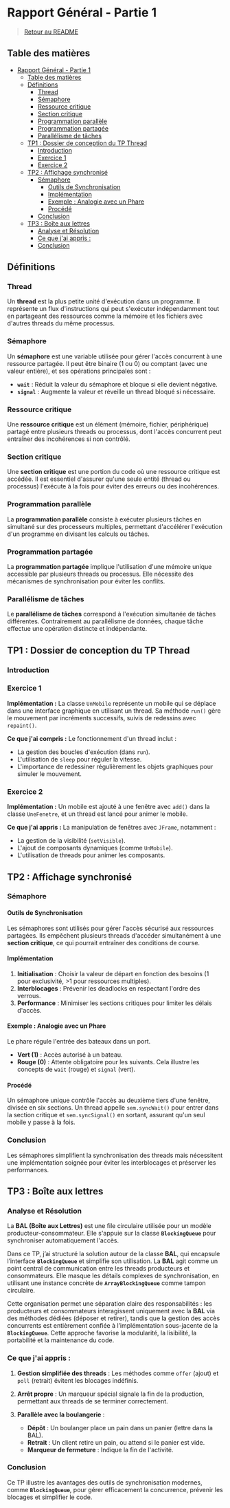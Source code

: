 # Rapport Général - Partie 1

>[Retour au README](./README.md)


## Table des matières

- [Rapport Général - Partie 1](#rapport-général---partie-1)
  - [Table des matières](#table-des-matières)
  - [Définitions](#définitions)
    - [Thread](#thread)
    - [Sémaphore](#sémaphore)
    - [Ressource critique](#ressource-critique)
    - [Section critique](#section-critique)
    - [Programmation parallèle](#programmation-parallèle)
    - [Programmation partagée](#programmation-partagée)
    - [Parallélisme de tâches](#parallélisme-de-tâches)
  - [TP1 : Dossier de conception du TP Thread](#tp1--dossier-de-conception-du-tp-thread)
    - [Introduction](#introduction)
    - [Exercice 1](#exercice-1)
    - [Exercice 2](#exercice-2)
  - [TP2 : Affichage synchronisé](#tp2--affichage-synchronisé)
    - [Sémaphore](#sémaphore-1)
      - [Outils de Synchronisation](#outils-de-synchronisation)
      - [Implémentation](#implémentation)
      - [Exemple : Analogie avec un Phare](#exemple--analogie-avec-un-phare)
      - [Procédé](#procédé)
    - [Conclusion](#conclusion)
  - [TP3 : Boîte aux lettres](#tp3--boîte-aux-lettres)
    - [Analyse et Résolution](#analyse-et-résolution)
    - [Ce que j'ai appris :](#ce-que-jai-appris-)
    - [Conclusion](#conclusion-1)

## Définitions

### Thread
Un **thread** est la plus petite unité d'exécution dans un programme. Il représente un flux d'instructions qui peut s'exécuter indépendamment tout en partageant des ressources comme la mémoire et les fichiers avec d'autres threads du même processus.

### Sémaphore
Un **sémaphore** est une variable utilisée pour gérer l'accès concurrent à une ressource partagée. Il peut être binaire (1 ou 0) ou comptant (avec une valeur entière), et ses opérations principales sont :
- **`wait`** : Réduit la valeur du sémaphore et bloque si elle devient négative.
- **`signal`** : Augmente la valeur et réveille un thread bloqué si nécessaire.

### Ressource critique
Une **ressource critique** est un élément (mémoire, fichier, périphérique) partagé entre plusieurs threads ou processus, dont l'accès concurrent peut entraîner des incohérences si non contrôlé.

### Section critique
Une **section critique** est une portion du code où une ressource critique est accédée. Il est essentiel d'assurer qu'une seule entité (thread ou processus) l'exécute à la fois pour éviter des erreurs ou des incohérences.

### Programmation parallèle
La **programmation parallèle** consiste à exécuter plusieurs tâches en simultané sur des processeurs multiples, permettant d'accélérer l'exécution d'un programme en divisant les calculs ou tâches.

### Programmation partagée
La **programmation partagée** implique l'utilisation d'une mémoire unique accessible par plusieurs threads ou processus. Elle nécessite des mécanismes de synchronisation pour éviter les conflits.

### Parallélisme de tâches
Le **parallélisme de tâches** correspond à l'exécution simultanée de tâches différentes. Contrairement au parallélisme de données, chaque tâche effectue une opération distincte et indépendante.

## TP1 : Dossier de conception du TP Thread

### Introduction
### Exercice 1

**Implémentation :**
La classe `UnMobile` représente un mobile qui se déplace dans une interface graphique en utilisant un thread. Sa méthode `run()` gère le mouvement par incréments successifs, suivis de redessins avec `repaint()`.

**Ce que j'ai compris :**
Le fonctionnement d'un thread inclut :
- La gestion des boucles d'exécution (dans `run`).
- L'utilisation de `sleep` pour réguler la vitesse.
- L'importance de redessiner régulièrement les objets graphiques pour simuler le mouvement.

### Exercice 2

**Implémentation :**
Un mobile est ajouté à une fenêtre avec `add()` dans la classe `UneFenetre`, et un thread est lancé pour animer le mobile.

**Ce que j'ai appris :**
La manipulation de fenêtres avec `JFrame`, notamment :
- La gestion de la visibilité (`setVisible`).
- L'ajout de composants dynamiques (comme `UnMobile`).
- L'utilisation de threads pour animer les composants.

## TP2 : Affichage synchronisé

### Sémaphore

#### Outils de Synchronisation
Les sémaphores sont utilisés pour gérer l'accès sécurisé aux ressources partagées. Ils empêchent plusieurs threads d'accéder simultanément à une **section critique**, ce qui pourrait entraîner des conditions de course.

#### Implémentation

1. **Initialisation** : Choisir la valeur de départ en fonction des besoins (1 pour exclusivité, >1 pour ressources multiples).
2. **Interblocages** : Prévenir les deadlocks en respectant l'ordre des verrous.
3. **Performance** : Minimiser les sections critiques pour limiter les délais d'accès.

#### Exemple : Analogie avec un Phare
Le phare régule l'entrée des bateaux dans un port.
- **Vert (1)** : Accès autorisé à un bateau.
- **Rouge (0)** : Attente obligatoire pour les suivants.
Cela illustre les concepts de `wait` (rouge) et `signal` (vert).

#### Procédé
Un sémaphore unique contrôle l'accès au deuxième tiers d'une fenêtre, divisée en six sections. Un thread appelle `sem.syncWait()` pour entrer dans la section critique et `sem.syncSignal()` en sortant, assurant qu'un seul mobile y passe à la fois.

### Conclusion
Les sémaphores simplifient la synchronisation des threads mais nécessitent une implémentation soignée pour éviter les interblocages et préserver les performances.

## TP3 : Boîte aux lettres

### Analyse et Résolution

La **BAL (Boîte aux Lettres)** est une file circulaire utilisée pour un modèle producteur-consommateur. Elle s'appuie sur la classe **`BlockingQueue`** pour synchroniser automatiquement l'accès.

Dans ce TP, j’ai structuré la solution autour de la classe **BAL**, qui encapsule l’interface **`BlockingQueue`** et simplifie son utilisation. La **BAL** agit comme un point central de communication entre les threads producteurs et consommateurs. Elle masque les détails complexes de synchronisation, en utilisant une instance concrète de **`ArrayBlockingQueue`** comme tampon circulaire.

Cette organisation permet une séparation claire des responsabilités : les producteurs et consommateurs interagissent uniquement avec la **BAL** via des méthodes dédiées (déposer et retirer), tandis que la gestion des accès concurrents est entièrement confiée à l’implémentation sous-jacente de la **`BlockingQueue`**. Cette approche favorise la modularité, la lisibilité, la portabilité et la maintenance du code.

### Ce que j'ai appris :
1. **Gestion simplifiée des threads** :
   Les méthodes comme `offer` (ajout) et `poll` (retrait) évitent les blocages indéfinis.

2. **Arrêt propre** :
   Un marqueur spécial signale la fin de la production, permettant aux threads de se terminer correctement.

3. **Parallèle avec la boulangerie** :
   - **Dépôt** : Un boulanger place un pain dans un panier (lettre dans la BAL).
   - **Retrait** : Un client retire un pain, ou attend si le panier est vide.
   - **Marqueur de fermeture** : Indique la fin de l'activité.

### Conclusion

Ce TP illustre les avantages des outils de synchronisation modernes, comme **`BlockingQueue`**, pour gérer efficacement la concurrence, prévenir les blocages et simplifier le code.